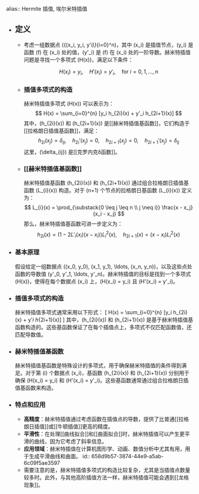 alias:: Hermite 插值, 埃尔米特插值

- ## 定义
	- 考虑一组数据点 \(\{(x_i, y_i, y'_i)\}_{i=0}^n\)，其中 \(x_i\) 是插值节点，\(y_i\) 是函数 \(f\) 在 \(x_i\) 处的值，\(y'_i\) 是 \(f\) 在 \(x_i\) 处的一阶导数。赫米特插值问题是寻找一个多项式 \(H(x)\)，满足以下条件：
	  
	  $$ H(x_i) = y_i, \quad H'(x_i) = y'_i, \quad \text{for } i = 0, 1, \ldots, n $$
	- ### 插值多项式的构造
	  赫米特插值多项式 \(H(x)\) 可以表示为：
	  $$ H(x) = \sum_{i=0}^{n} [y_i h_{2i}(x) + y'_i h_{2i+1}(x)] $$
	  其中，\(h_{2i}(x)\) 和 \(h_{2i+1}(x)\) 是[[赫米特插值基函数]]，它们构造于[[拉格朗日插值基函数]]，满足：
	  $$ h_{2i}(x_j) = \delta_{ij}, \quad h_{2i}'(x_j) = 0, \quad h_{2i+1}(x_j) = 0, \quad h_{2i+1}'(x_j) = \delta_{ij} $$
	  这里，\(\delta_{ij}\) 是[[克罗内克δ函数]]。
	- ### [[赫米特插值基函数]]
	  赫米特插值基函数 \(h_{2i}(x)\) 和 \(h_{2i+1}(x)\) 通过组合拉格朗日插值基函数 \(L_{i}(x)\) 构造。对于 \(n+1\) 个节点的拉格朗日基函数 \(L_{i}(x)\) 定义为：
	  $$ L_{i}(x) = \prod_{\substack{0 \leq j \leq n \\ j \neq i}} \frac{x - x_j}{x_i - x_j} $$
	  那么，赫米特插值基函数可进一步定义为：
	  $$ h_{2i}(x) = (1 - 2L'_{i}(x_i)(x - x_i))L_{i}^2(x), \quad h_{2i+1}(x) = (x - x_i)L_{i}^2(x) $$
- ### 基本原理
  假设给定一组数据点 \((x_0, y_0), (x_1, y_1), \ldots, (x_n, y_n)\)，以及这些点处函数的导数值 \(y'_0, y'_1, \ldots, y'_n\)。赫米特插值的目标是找到一个多项式 \(H(x)\)，使得在每个数据点 \(x_i\) 上，\(H(x_i) = y_i\) 且 \(H'(x_i) = y'_i\)。
- ### 插值多项式的构造
  赫米特插值多项式通常采用以下形式：
  \[ H(x) = \sum_{i=0}^{n} [y_i h_{2i}(x) + y'_i h_{2i+1}(x)] \]
  其中，\(h_{2i}(x)\) 和 \(h_{2i+1}(x)\) 是基于赫米特插值基函数构造的。这些基函数保证了在每个插值点上，多项式不仅匹配函数值，还匹配导数值。
- ### 赫米特插值基函数
  赫米特插值基函数是特殊设计的多项式，用于确保赫米特插值的条件得到满足。对于第 \(i\) 个数据点 \(x_i\)，基函数 \(h_{2i}(x)\) 和 \(h_{2i+1}(x)\) 分别用于确保 \(H(x_i) = y_i\) 和 \(H'(x_i) = y'_i\)。这些基函数通常通过组合拉格朗日插值基函数来构造。
- ### 特点和应用
	- **高精度**：赫米特插值通过考虑函数在插值点的导数，提供了比普通[[拉格朗日插值]]或[[牛顿插值]]更高的精度。
	- **平滑性**：在处理[[曲线拟合]]和[[曲面拟合]]时，赫米特插值可以产生更平滑的曲线，因为它考虑了斜率信息。
	- **应用领域**：赫米特插值在计算机图形学、动画、数值分析中尤其有用，用于生成平滑曲线和曲面。
	  id:: 658d9b57-3874-44e9-a5ab-6c09f5ae3597
	- 需要注意的是，赫米特插值多项式的构造比较复杂，尤其是当插值点数量较多时。此外，与其他高阶插值方法一样，赫米特插值可能会遇到[[龙格现象]]。